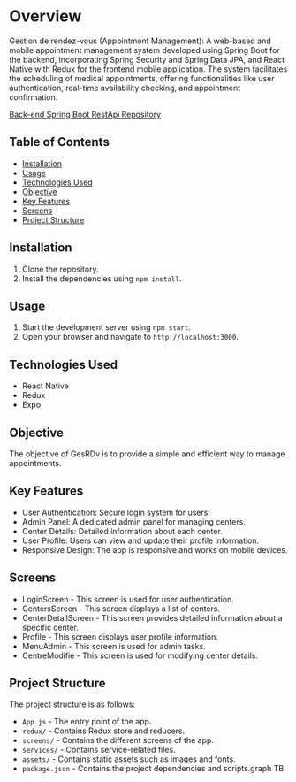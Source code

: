 # Overview

Gestion de rendez-vous (Appointment Management): A web-based and mobile appointment management system developed using Spring Boot for the backend, incorporating Spring Security and Spring Data JPA, and React Native with Redux for the frontend mobile application. The system facilitates the scheduling of medical appointments, offering functionalities like user authentication, real-time availability checking, and appointment confirmation.

[Back-end Spring Boot RestApi Repository](https://github.com/soufianesejjari/GesRDV)

## Table of Contents

- [Installation](#installation)
- [Usage](#usage)
- [Technologies Used](#technologies-used)
- [Objective](#objective)
- [Key Features](#key-features)
- [Screens](#screens)
- [Project Structure](#project-structure)

## Installation

1. Clone the repository.
2. Install the dependencies using `npm install`.

## Usage

1. Start the development server using `npm start`.
2. Open your browser and navigate to `http://localhost:3000`.

## Technologies Used

- React Native
- Redux
- Expo

## Objective

The objective of GesRDv is to provide a simple and efficient way to manage appointments.

## Key Features

- User Authentication: Secure login system for users.
- Admin Panel: A dedicated admin panel for managing centers.
- Center Details: Detailed information about each center.
- User Profile: Users can view and update their profile information.
- Responsive Design: The app is responsive and works on mobile devices.

## Screens

- LoginScreen - This screen is used for user authentication.
- CentersScreen - This screen displays a list of centers.
- CenterDetailScreen - This screen provides detailed information about a specific center.
- Profile - This screen displays user profile information.
- MenuAdmin - This screen is used for admin tasks.
- CentreModifie - This screen is used for modifying center details.

## Project Structure

The project structure is as follows:

- `App.js` - The entry point of the app.
- `redux/` - Contains Redux store and reducers.
- `screens/` - Contains the different screens of the app.
- `services/` - Contains service-related files.
- `assets/` - Contains static assets such as images and fonts.
- `package.json` - Contains the project dependencies and scripts.graph TB
